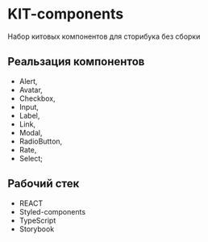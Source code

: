 # KIT-components

Набор китовых компонентов для сторибука без сборки

## Реальзация компонентов

- Alert,
- Avatar, 
- Checkbox,
- Input,
- Label,
- Link,
- Modal,
- RadioButton,
- Rate,
- Select;

## Рабочий стек

* REACT
* Styled-components
* TypeScript
* Storybook
